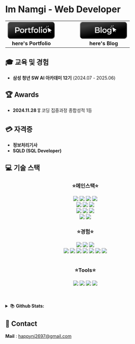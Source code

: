 

# Im Namgi - Web Developer

<div align=center>
  <table>
    <tr>
      <td align=center>
        <a href="https://imnammm.me">
          <img src='image/button-portfolio-black.png' width='150'/>
        </a>
        <h3 style="margin-top: 0px; margin-bottom: 0px;">here's Portfolio</h3>
      </td>
      <td width=50></td>
      <td align=center >
        <a href="https://velog.io/@happynj2697/posts">
          <img src='image/button-blog-black.png' width='150'/>
        </a>
        <h3 style="margin-top: 0px; margin-bottom: 0px;">here's Blog</h3>
      </td>
    </tr>
  </table>
</div>


## 🎓 교육 및 경험
- **삼성 청년 SW AI 아카데미 12기** (2024.07 - 2025.06)

## 🏆 Awards 
- **2024.11.28**  🎖️ 코딩 집중과정 종합성적 1등

## 💳 자격증
- **정보처리기사** 
- **SQLD (SQL Developer)**





## 💻 기술 스택
<div align=center>
  <div align=center>
    <h3>⭐메인스택⭐</h3>
  </div>
  <img src="https://img.shields.io/badge/next.js-000000?style=for-the-badge&logo=nextdotjs&logoColor=white"> 
  <img src="https://img.shields.io/badge/react-61DAFB?style=for-the-badge&logo=react&logoColor=black"> 

  <img src="https://img.shields.io/badge/typescript-3178C6?style=for-the-badge&logo=typescript&logoColor=white">
  <img src="https://img.shields.io/badge/javascript-F7DF1E?style=for-the-badge&logo=javascript&logoColor=black"> 

  <br>
  <img src="https://img.shields.io/badge/jotai-97979A?style=for-the-badge&logo=jotai&logoColor=white">
  <img src="https://img.shields.io/badge/recoil-181717?style=for-the-badge&logo=recoil&logoColor=white">

  <img src="https://img.shields.io/badge/tanstack query-FF4154?style=for-the-badge&logo=reactquery&logoColor=white">

  <br>
  <img src="https://img.shields.io/badge/vercel-000000?style=for-the-badge&logo=vercel&logoColor=white">
  <img src="https://img.shields.io/badge/supabase-3FCF8E?style=for-the-badge&logo=supabase&logoColor=white"> 
  <img src="https://img.shields.io/badge/postgresql-4169E1?style=for-the-badge&logo=postgresql&logoColor=white"> 

  <br>
  <img src="https://img.shields.io/badge/jest-C21325?style=for-the-badge&logo=jest&logoColor=black">
  <img src="https://img.shields.io/badge/tailwindcss-61DAFB?style=for-the-badge&logo=tailwindcss&logoColor=white">

  <div align=center>
    <h3>⭐경험⭐</h3>
  </div>
  <img src="https://img.shields.io/badge/node.js-339933?style=for-the-badge&logo=Node.js&logoColor=white">

  <img src="https://img.shields.io/badge/flutter-02569B?style=for-the-badge&logo=flutter&logoColor=white">
  <img src="https://img.shields.io/badge/dart-0175C2?style=for-the-badge&logo=dart&logoColor=white">

  <br>

  <img src="https://img.shields.io/badge/python-3776AB?style=for-the-badge&logo=python&logoColor=white">
  <img src="https://img.shields.io/badge/vue.js-4FC08D?style=for-the-badge&logo=vue.js&logoColor=white"> 
  <img src="https://img.shields.io/badge/django-092E20?style=for-the-badge&logo=django&logoColor=white">


  <img src="https://img.shields.io/badge/java-339933?style=for-the-badge&logo=java&logoColor=white"> 
  <img src="https://img.shields.io/badge/spring-6DB33F?style=for-the-badge&logo=spring&logoColor=white"> 


  <img src="https://img.shields.io/badge/mysql-4479A1?style=for-the-badge&logo=mysql&logoColor=white"> 
  <img src="https://img.shields.io/badge/sqlite-003B57?style=for-the-badge&logo=sqlite&logoColor=white"> 

</div>

<br>
<div align=center>
	<h3>⭐Tools⭐</h3>
</div>
<div align=center>

  <img src="https://img.shields.io/badge/git-F05032?style=for-the-badge&logo=git&logoColor=white">
  <img src="https://img.shields.io/badge/Notion-F3F3F3.svg?style=for-the-badge&logo=notion&logoColor=black" />
  <img src="https://img.shields.io/badge/jira-0052CC.svg?style=for-the-badge&logo=jira&logoColor=white" />
  <img src="https://img.shields.io/badge/figma-DF0000.svg?style=for-the-badge&logo=figma&logoColor=white" />


</div>

<br>
<br>
<br>


<details>
<summary>📚 <b>Github Stats: </b></summary>
<br>
<p align="center">
  <img src="https://github-readme-stats.vercel.app/api?username=namgi2386&&show_icons=true&theme=react&line_height=27"/>
</p>
</details>



## 📧 Contact
**Mail** : happynj2697@gmail.com
